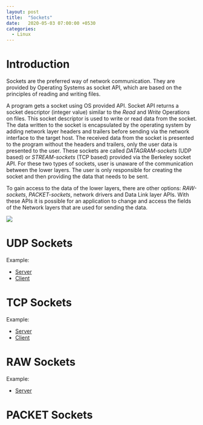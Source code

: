 ```yaml
---
layout: post
title:  "Sockets"
date:   2020-05-03 07:00:00 +0530
categories: 
  - Linux
---
```


# Introduction
Sockets are the preferred way of network communication. They are  provided by Operating Systems as socket API, which are based on the principles of reading and writing files.

A program gets a socket using OS provided  API. Socket API returns a socket descriptor (integer value) similar to the *Read* and *Write* Operations on files. This socket descriptor is used to write or read data from the socket. The data written to the socket is encapsulated by the operating system by adding network layer headers and trailers before sending via the network interface to the target host. The received data from the socket is presented to the program without the headers and trailers, only the user data is presented to the user. These sockets are called *DATAGRAM-sockets* (UDP based) or *STREAM-sockets* (TCP based) provided via the Berkeley socket API. For these two types of sockets, user is unaware of the communication between the lower layers. The user is only responsible for creating the socket and then providing the data that needs to be sent.

To gain access to the data of the lower layers, there are other options: *RAW-sockets*, *PACKET-sockets*, network drivers and Data Link layer APIs. With these APIs it is possible for an application to change and access the fields of the Network layers that are used for sending the data.

<img src="https://manoj-gupta.github.io/images/sockets.png">

# UDP Sockets

Example:
* [Server](https://manoj-gupta.github.io/examples/udp_server.c)
* [Client](https://manoj-gupta.github.io/examples/udp_client.c)

# TCP Sockets

Example:
* [Server](https://manoj-gupta.github.io/examples/tcp_server.c)
* [Client](https://manoj-gupta.github.io/examples/tcp_client.c)

# RAW Sockets

Example:
* [Server](https://manoj-gupta.github.io/examples/mytcpdump.c)

# PACKET Sockets
